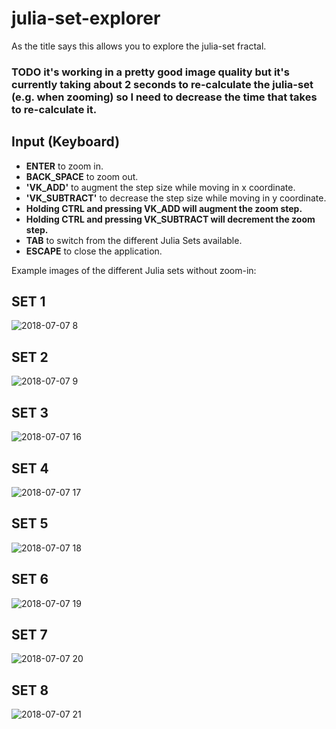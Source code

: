 # julia-set-explorer

As the title says this allows you to explore the julia-set fractal.

### TODO it's working in a pretty good image quality but it's currently taking about 2 seconds to re-calculate the julia-set (e.g. when zooming) so I need to decrease the time that takes to re-calculate it.

## Input (Keyboard)
* <b>ENTER</b> to zoom in.
* <b>BACK_SPACE</b> to zoom out.
* <b>'VK_ADD'</b> to augment the step size while moving in x coordinate.
* <b>'VK_SUBTRACT'</b> to decrease the step size while moving in y coordinate.
* <b> Holding CTRL and pressing VK_ADD will augment the zoom step.</b>
* <b> Holding CTRL and pressing VK_SUBTRACT will decrement the zoom step.</b>
* <b>TAB</b> to switch from the different Julia Sets available.
* <b>ESCAPE</b> to close the application.

Example images of the different Julia sets without zoom-in:

## SET 1
![2018-07-07 8](https://user-images.githubusercontent.com/16426370/42414941-7f0023fc-8217-11e8-8791-46c9bbaa059d.png)

## SET 2
![2018-07-07 9](https://user-images.githubusercontent.com/16426370/42414943-90013ce0-8217-11e8-9942-57a8e9ed6d7d.png)

## SET 3
![2018-07-07 16](https://user-images.githubusercontent.com/16426370/42414973-05ea1c4c-8218-11e8-9689-4bce732890ab.png)

## SET 4
![2018-07-07 17](https://user-images.githubusercontent.com/16426370/42414974-081672cc-8218-11e8-866c-e96c54b9ad22.png)

## SET 5
![2018-07-07 18](https://user-images.githubusercontent.com/16426370/42414975-0987b6de-8218-11e8-8a2a-042e5e188165.png)

## SET 6
![2018-07-07 19](https://user-images.githubusercontent.com/16426370/42414976-0aa1f890-8218-11e8-8a48-9ccc57216b6b.png)

## SET 7
![2018-07-07 20](https://user-images.githubusercontent.com/16426370/42414977-0bbf6ac8-8218-11e8-82eb-538d81845d5d.png)

## SET 8
![2018-07-07 21](https://user-images.githubusercontent.com/16426370/42414978-0d02ad32-8218-11e8-80f3-7572853e38e9.png)
